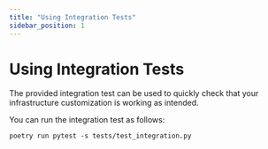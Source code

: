 ```yaml
---
title: "Using Integration Tests"
sidebar_position: 1
---
```


# Using Integration Tests
The provided integration test can be used to quickly check that your infrastructure customization is working as intended.

You can run the integration test as follows:

```
poetry run pytest -s tests/test_integration.py
```

